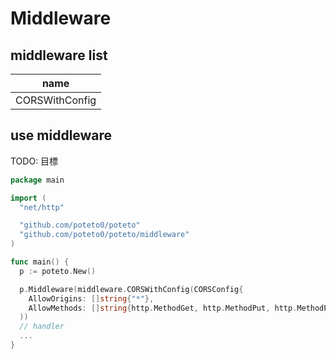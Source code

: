 # Middleware

## middleware list

| name           |
| -------------- |
| CORSWithConfig |

## use middleware

TODO: 目標

```go
package main

import (
  "net/http"

  "github.com/poteto0/poteto"
  "github.com/poteto0/poteto/middleware"
)

func main() {
  p := poteto.New()

  p.Middleware(middleware.CORSWithConfig(CORSConfig{
    AllowOrigins: []string{"*"},
    AllowMethods: []string{http.MethodGet, http.MethodPut, http.MethodPost, http.MethodDelete}}
  ))
  // handler
  ...
}
```
